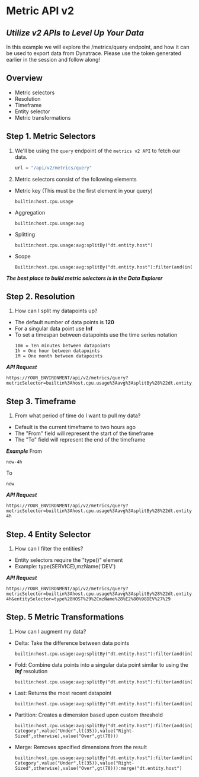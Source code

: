 
# Metric API v2
## _Utilize v2 APIs to Level Up Your Data_
In this example we will explore the /metrics/query endpoint, and how it can be used to export data from Dynatrace. Please use the token generated earlier in  the session and follow along!
## Overview

- Metric selectors
- Resolution
- Timeframe
- Entity selector
- Metric transformations

## Step 1. Metric Selectors
1. We'll be using the `query` endpoint of the `metrics v2 API` to fetch our data.

   ```python
   url = "/api/v2/metrics/query"
   ```
2. Metric selectors consist of the following elements
 - Metric key (This must be the first element in your query)
	```
	builtin:host.cpu.usage
	```
 - Aggregation
	```
	builtin:host.cpu.usage:avg
	```
 - Splitting
	```
	builtin:host.cpu.usage:avg:splitBy("dt.entity.host")
	```
 - Scope
	```
	Builtin:host.cpu.usage:avg:splitBy("dt.entity.host"):filter(and(in("dt.entity.host",entitySelector("type(host),tag(~"TEST~")"))))
	```

***The best place to build metric selectors is in the Data Explorer***

## Step 2. Resolution
1. How can I split my datapoints up?
- The default number of data points is **120**
- For a singular data point use **Inf**
- To set a timespan between datapoints use the time series notation
	 ``` 
	10m = Ten minutes between datapoints
	1h = One hour between datapoints
	1M = One month between datapoints
	```

***API Request***
```
https://YOUR_ENVIRONMENT/api/v2/metrics/query?metricSelector=builtin%3Ahost.cpu.usage%3Aavg%3AsplitBy%28%22dt.entity.host%22%29%3Afilter%28and%28in%28%22dt.entity.host%22%2CentitySelector%28%22type%28host%29%2Ctag%28~%22TEST~%22%29%22%29%29%29%29&resolution=inf
```

## Step 3. Timeframe
1. From what period of time do I want to pull my data?
- Default is the current timeframe to two hours ago
- The "From" field will represent the start of the timeframe
- The "To" field will represent the end of the timeframe

***Example***
From
```
now-4h
```
To
```
now
```

***API Request***
```
https://YOUR_ENVIRONMENT/api/v2/metrics/query?metricSelector=builtin%3Ahost.cpu.usage%3Aavg%3AsplitBy%28%22dt.entity.host%22%29%3Afilter%28and%28in%28%22dt.entity.host%22%2CentitySelector%28%22type%28host%29%2Ctag%28~%22TEST~%22%29%22%29%29%29%29&resolution=inf&from=now-4h
```

## Step. 4 Entity Selector
1. How can I filter the entities?
- Entity selectors require the "type()" element
- Example: type(SERVICE),mzName('DEV') 

***API Request***
```
https://YOUR_ENVIRONMENT/api/v2/metrics/query?metricSelector=builtin%3Ahost.cpu.usage%3Aavg%3AsplitBy%28%22dt.entity.host%22%29%3Afilter%28and%28in%28%22dt.entity.host%22%2CentitySelector%28%22type%28host%29%2Ctag%28~%22TEST~%22%29%22%29%29%29%29&resolution=inf&from=now-4h&entitySelector=type%28HOST%29%2CmzName%28%E2%80%98DEV%27%29
```

## Step. 5 Metric Transformations
1. How can I augment my data?
- Delta: Take the difference between data points
	```
	builtin:host.cpu.usage:avg:splitBy("dt.entity.host"):filter(and(in("dt.entity.host",entitySelector("type(host),tag(~"TEST~")")))):delta
	```
- Fold: Combine data points into a singular data point similar to using the ***Inf*** resolution
	```
	builtin:host.cpu.usage:avg:splitBy("dt.entity.host"):filter(and(in("dt.entity.host",entitySelector("type(host),tag(~"TEST~")")))):fold(avg)
	```
- Last: Returns the most recent datapoint
	```
	builtin:host.cpu.usage:avg:splitBy("dt.entity.host"):filter(and(in("dt.entity.host",entitySelector("type(host),tag(~"TEST~")")))):last(avg)
	```
- Partition: Creates a dimension based upon custom threshold
	```
	builtin:host.cpu.usage:avg:splitBy("dt.entity.host"):filter(and(in("dt.entity.host",entitySelector("type(host),tag(~"TEST~")")))):partition("Utilitzation Category",value("Under",lt(35)),value("Right-Sized",otherwise),value("Over",gt(70)))
	```
- Merge: Removes specified dimensions from the result
	```
	builtin:host.cpu.usage:avg:splitBy("dt.entity.host"):filter(and(in("dt.entity.host",entitySelector("type(host),tag(~"TEST~")")))):partition("Utilitzation Category",value("Under",lt(35)),value("Right-Sized",otherwise),value("Over",gt(70))):merge("dt.entity.host")
	```
